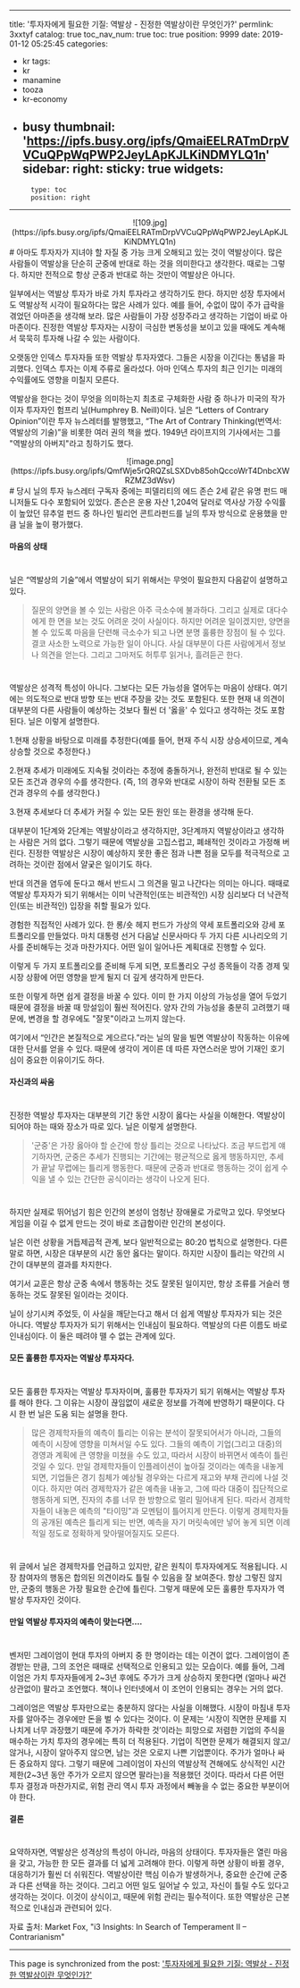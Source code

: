 
---
title: '투자자에게 필요한 기질: 역발상 - 진정한 역발상이란 무엇인가?'
permlink: 3xxtyf
catalog: true
toc_nav_num: true
toc: true
position: 9999
date: 2019-01-12 05:25:45
categories:
- kr
tags:
- kr
- manamine
- tooza
- kr-economy
- busy
thumbnail: 'https://ipfs.busy.org/ipfs/QmaiEELRATmDrpVVCuQPpWqPWP2JeyLApKJLKiNDMYLQ1n'
sidebar:
    right:
        sticky: true
widgets:
    -
        type: toc
        position: right
---


<center>
![109.jpg](https://ipfs.busy.org/ipfs/QmaiEELRATmDrpVVCuQPpWqPWP2JeyLApKJLKiNDMYLQ1n)
</center>
#
아마도 투자자가 지녀야 할 자질 중 가능 크게 오해되고 있는 것이 역발상이다. 많은 사람들이 역발상을 단순히 군중에 반대로 하는 것을 의미한다고 생각한다. 때로는 그렇다. 하지만 전적으로 항상 군중과 반대로 하는 것만이 역발상은 아니다.

​일부에서는 역발상 투자가 바로 가치 투자라고 생각하기도 한다. 하지만 성장 투자에서도 역발상적 시각이 필요하다는 많은 사례가 있다. 예를 들어, 수없이 많이 주가 급락을 겪었던 아마존을 생각해 보라. 많은 사람들이 가장 성장주라고 생각하는 기업이 바로 아마존이다. 진정한 역발상 투자자는 시장이 극심한 변동성을 보이고 있을 때에도 계속해서 묵묵히 투자해 나갈 수 있는 사람이다.

​오랫동안 인덱스 투자자들 또한 역발상 투자자였다. 그들은 시장을 이긴다는 통념을 파괴했다. 인덱스 투자는 이제 주류로 올라섰다. 아마 인덱스 투자의 최근 인기는 미래의 수익률에도 영향을 미칠지 모른다.

​역발상을 한다는 것이 무엇을 의미하는지 최초로 구체화한 사람 중 하나가 미국의 작가이자 투자자인 험프리 닐(Humphrey B. Neill)이다. 닐은 “Letters of Contrary Opinion”이란 투자 뉴스레터를 발행했고, “The Art of Contrary Thinking(번역서: 역발상의 기술)”을 비롯한 여러 권의 책을 썼다. 1949년 라이프지의 기사에서는 그를 "역발상의 아버지"라고 칭하기도 했다.

<center>
![image.png](https://ipfs.busy.org/ipfs/QmfWje5rQRQZsLSXDvb85ohQccoWrT4DnbcXWRZMZ3dWsv)
</center>
#
당시 닐의 투자 뉴스레터 구독자 중에는 피델리티의 에드 존슨 2세 같은 유명 펀드 매니저들도 다수 포함되어 있었다. 존슨은 운용 자산 1,204억 달러로 역사상 가장 수익률이 높았던 뮤추얼 펀드 중 하나인 빌리언 콘트라펀드를 닐의 투자 방식으로 운용했을 만큼 닐을 높이 평가했다.

#### 마음의 상태
#
​닐은 “역발상의 기술”에서 역발상이 되기 위해서는 무엇이 필요한지 다음같이 설명하고 있다.

>질문의 양면을 볼 수 있는 사람은 아주 극소수에 불과하다. 그리고 실제로 대다수에게 한 면을 보는 것도 어려운 것이 사실이다. 하지만 어려운 일이겠지만, 양면을 볼 수 있도록 마음을 단련해 극소수가 되고 나면 분명 훌륭한 장점이 될 수 있다. 결코 사소한 노력으로 가능한 일이 아니다. 사실 대부분이 다른 사람에게서 정보나 의견을 얻는다. 그리고 그마저도 허투루 읽거나, 흘려듣곤 한다. 
#
역발상은 성격적 특성이 아니다. 그보다는 모든 가능성을 열어두는 마음이 상태다. 여기에는 의도적으로 반대 방향 또는 반대 주장을 갖는 것도 포함된다. 또한 현재 내 의견이 대부분의 다른 사람들이 예상하는 것보다 훨씬 더 '옳을' 수 있다고 생각하는 것도 포함된다. 닐은 이렇게 설명한다.

​1.현재 상황을 바탕으로 미래를 추정한다(예를 들어, 현재 주식 시장 상승세이므로, 계속 상승할 것으로 추정한다.)

2.현재 추세가 미래에도 지속될 것이라는 추정에 충돌하거나, 완전히 반대로 될 수 있는 모든 조건과 경우의 수를 생각한다. (즉, 1의 경우와 반대로 시장이 하락 전환될 모든 조건과 경우의 수를 생각한다.)

​3.현재 추세보다 더 추세가 커질 수 있는 모든 원인 또는 환경을 생각해 둔다.

​대부분이 1단계와 2단계는 역발상이라고 생각하지만, 3단계까지 역발상이라고 생각하는 사람은 거의 없다. 그렇기 때문에 역발상을 고집스럽고, 폐쇄적인 것이라고 가정해 버린다. 진정한 역발상은 시장이 예상하지 못한 좋은 점과 나쁜 점을 모두를 적극적으로 고려하는 것이란 점에서 얄궂은 일이기도 하다.

​반대 의견을 염두에 둔다고 해서 반드시 그 의견을 밀고 나간다는 의미는 아니다. 때때로 역발상 투자자가 되기 위해서는 이미 낙관적인(또는 비관적인) 시장 심리보다 더 낙관적인(또는 비관적인) 입장을 취할 필요가 있다.

​경험한 직접적인 사례가 있다. 한 롱/숏 헤지 펀드가 가상의 약세 포트폴리오와 강세 포트폴리오를 만들었다. 마치 대통령 선거 다음날 신문사마다 두 가지 다른 시나리오의 기사를 준비해두는 것과 마찬가지다. 어떤 일이 일어나든 계획대로 진행할 수 있다.

이렇게 두 가지 포트폴리오를 준비해 두게 되면, 포트폴리오 구성 종목들이 각종 경제 및 시장 상황에 어떤 영향을 받게 될지 더 깊게 생각하게 만든다.

또한 이렇게 하면 쉽게 결정을 바꿀 수 있다. 이미 한 가지 이상의 가능성을 열어 두었기 때문에 결정을 바꿀 때 망설임이 훨씬 적어진다. 양자 간의 가능성을 충분히 고려했기 때문에, 변경을 할 경우에도 "잘못"이라고 느끼지 않는다.

​여기에서 “인간은 본질적으로 게으르다.”라는 닐의 말을 빌면 역발상이 작동하는 이유에 대한 단서를 얻을 수 있다. 때문에 생각이 게이른 데 따른 자연스러운 방어 기재인 호기심이 중요한 이유이기도 하다.

#### 자신과의 싸움
#
​진정한 역발상 투자자는 대부분의 기간 동안 시장이 옳다는 사실을 이해한다. 역발상이 되어야 하는 때와 장소가 따로 있다. 닐은 이렇게 설명한다.

>'군중'은 가장 옳아야 할 순간에 항상 틀리는 것으로 나타났다. 조금 부드럽게 얘기하자면, 군중은 추세가 진행되는 기간에는 평균적으로 옳게 행동하지만, 추세가 끝날 무렵에는 틀리게 행동한다. 때문에 군중과 반대로 행동하는 것이 쉽게 수익을 낼 수 있는 간단한 공식이라는 생각이 나오게 된다.
#
하지만 실제로 뛰어넘기 힘은 인간의 본성이 엄청난 장애물로 가로막고 있다. 무엇보다 게임을 이길 수 없게 만드는 것이 바로 조급함이란 인간의 본성이다.

​닐은 이런 상황을 거듭제곱적 관계, 보다 일반적으로는 80:20 법칙으로 설명한다. 다른 말로 하면, 시장은 대부분의 시간 동안 옳다는 말이다. 하지만 시장이 틀리는 약간의 시간이 대부분의 결과를 차지한다.

​여기서 교훈은 항상 군중 속에서 행동하는 것도 잘못된 일이지만, 항상 조류를 거슬러 행동하는 것도 잘못된 일이라는 것이다.

​닐이 상기시켜 주었듯, 이 사실을 깨닫는다고 해서 더 쉽게 역발상 투자자가 되는 것은 아니다. 역발상 투자자가 되기 위해서는 인내심이 필요하다. 역발상의 다른 이름도 바로 인내심이다. 이 둘은 떼려야 뗄 수 없는 관계에 있다.

#### 모든 훌륭한 투자자는 역발상 투자자다.
#
​모든 훌륭한 투자자는 역발상 투자자이며, 훌륭한 투자자기 되기 위해서는 역발상 투자를 해야 한다. 그 이유는 시장이 끊임없이 새로운 정보를 가격에 반영하기 때문이다. 다시 한 번 닐은 도움 되는 설명을 한다.

>많은 경제학자들의 예측이 틀리는 이유는 분석이 잘못되어서가 아니라, 그들의 예측이 시장에 영향을 미쳐서일 수도 있다. 그들의 예측이 기업(그리고 대중)의 경영과 계획에 큰 영향을 미쳤을 수도 있고, 따라서 시장이 바뀌면서 예측이 틀린 것일 수 있다. 만일 경제학자들이 인플레이션이 높아질 것이라는 예측을 내놓게 되면, 기업들은 경기 침체가 예상될 경우와는 다르게 재고와 부채 관리에 나설 것이다. 하지만 여러 경제학자가 같은 예측을 내놓고, 그에 따라 대중이 집단적으로 행동하게 되면, 진자의 추를 너무 한 방향으로 멀리 밀어내게 된다. 따라서 경제학자들이 내놓은 예측의 "타이밍"과 모멘텀이 틀어지게 만든다. 이렇게 경제학자들의 공개된 예측은 틀리게 되는 반면, 예측을 자기 머릿속에만 넣어 놓게 되면 이례적일 정도로 정확하게 맞아떨어질지도 모른다. 
#
위 글에서 닐은 경제학자를 언급하고 있지만, 같은 원칙이 투자자에게도 적용됩니다. 시장 참여자의 행동은 합의된 의견이라도 틀릴 수 있음을 잘 보여준다. 항상 그렇진 않지만, 군중의 행동은 가장 필요한 순간에 틀린다. 그렇게 때문에 모든 훌륭한 투자자가 역발상 투자자인 것이다.

#### 만일 역발상 투자자의 예측이 맞는다면....
#
​벤저민 그레이엄이 현대 투자의 아버지 중 한 명이라는 데는 이견이 없다. 그레이엄이 존경받는 만큼, 그의 조언은 때때로 선택적으로 인용되고 있는 모습이다. 예를 들어, 그레이엄은 가치 투자자들에게 2~3년 후에도 주가가 크게 상승하지 못한다면 (얼마나 싸건 상관없이) 팔라고 조언했다. 책이나 인터넷에서 이 조언이 인용되는 경우는 거의 없다.

​그레이엄은 역발상 투자만으로는 충분하지 않다는 사실을 이해했다. 시장이 마침내 투자자를 알아주는 경우에만 돈을 벌 수 있다는 것이다. 이 문제는 ‘시장이 직면한 문제를 지나치게 너무 과장했기 때문에 주가가 하락한 것’이라는 희망으로 저렴한 기업의 주식을 매수하는 가치 투자의 경우에는 특히 더 적용된다. 기업이 직면한 문제가 해결되지 않고/않거나, 시장이 알아주지 않으면, 남는 것은 오로지 나쁜 기업뿐이다. 주가가 얼마나 싸 든 중요하지 않다. 그렇기 때문에 그레이엄이 자신의 역발상적 견해에도 상식적인 시간제한(2~3년 동안 주가가 오르지 않으면 팔라는)을 적용했던 것이다. 따라서 다른 어떤 투자 결정과 마찬가지로, 위험 관리 역시 투자 과정에서 빼놓을 수 없는 중요한 부분이어야 한다.

#### 결론
#
​요약하자면, 역발상은 성격상의 특성이 아니라, 마음의 상태이다. 투자자들은 열린 마음을 갖고, 가능한 한 모든 결과를 더 넓게 고려해야 한다. 이렇게 하면 상황이 바뀔 경우, 대응하기가 훨씬 더 쉬워진다. 역발상이란 핵심 이슈가 발생하거나, 중요한 순간에 군중과 다른 선택을 하는 것이다. 그리고 어떤 일도 일어날 수 있고, 자신이 틀릴 수도 있다고 생각하는 것이다. 이것이 상식이고, 때문에 위험 관리는 필수적이다. 또한 역발상은 근본적으로 인내심과 관련되어 있다.

자료 출처: Market Fox, "i3 Insights: In Search of Temperament II – Contrarianism"

- - -

This page is synchronized from the post: ['투자자에게 필요한 기질: 역발상 - 진정한 역발상이란 무엇인가?'](https://steemit.com/@pius.pius/3xxtyf)
